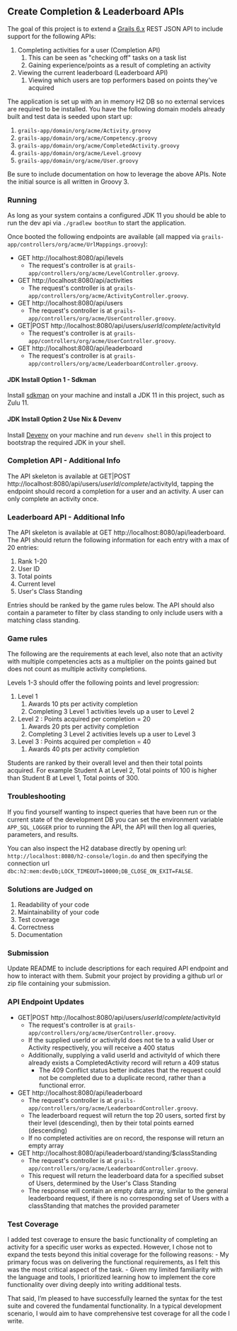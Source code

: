 ## Create Completion & Leaderboard APIs
The goal of this project is to extend a [Grails 6.x](https://docs.grails.org/6.1.x/guide/single.html) REST JSON API to include support for the following APIs:
1. Completing activities for a user (Completion API)
   1. This can be seen as "checking off" tasks on a task list
   2. Gaining experience/points as a result of completing an activity
1. Viewing the current leaderboard (Leaderboard API)
   1. Viewing which users are top performers based on points they've acquired

The application is set up with an in memory H2 DB so no external services are required to be installed. You have the following domain models already 
built and test data is seeded upon start up:
1. `grails-app/domain/org/acme/Activity.groovy`
1. `grails-app/domain/org/acme/Competency.groovy`
1. `grails-app/domain/org/acme/CompletedActivity.groovy`
1. `grails-app/domain/org/acme/Level.groovy`
1. `grails-app/domain/org/acme/User.groovy`

Be sure to include documentation on how to leverage the above APIs. Note the initial source is all written in Groovy 3.

### Running
As long as your system contains a configured JDK 11 you should be able to run the dev api via `./gradlew bootRun` to start the application. 

Once booted the following endpoints are available (all mapped via `grails-app/controllers/org/acme/UrlMappings.groovy`):
- GET http://localhost:8080/api/levels
  - The request's controller is at `grails-app/controllers/org/acme/LevelController.groovy`.
- GET http://localhost:8080/api/activities
   - The request's controller is at `grails-app/controllers/org/acme/ActivityController.groovy`.
- GET http://localhost:8080/api/users
   - The request's controller is at `grails-app/controllers/org/acme/UserController.groovy`.
- GET|POST http://localhost:8080/api/users/$userId/complete/$activityId
   - The request's controller is at `grails-app/controllers/org/acme/UserController.groovy`.
- GET http://localhost:8080/api/leaderboard
   - The request's controller is at `grails-app/controllers/org/acme/LeaderboardController.groovy`.

#### JDK Install Option 1 - Sdkman
Install [sdkman](https://sdkman.io/) on your machine and install a JDK 11 in this project, such as Zulu 11.

#### JDK Install Option 2 Use Nix & Devenv
Install [Devenv](https://devenv.sh/getting-started/) on your machine and run `devenv shell` in this project to bootstrap the required JDK in your shell.

### Completion API - Additional Info
The API skeleton is available at GET|POST http://localhost:8080/api/users/$userId/complete/$activityId, tapping the endpoint
should record a completion for a user and an activity. A user can only complete an activity once.

### Leaderboard API - Additional Info
The API skeleton is available at GET http://localhost:8080/api/leaderboard. The API should return the following information for each entry with a max of 20 entries:
1. Rank 1-20
1. User ID
1. Total points
1. Current level
1. User's Class Standing 

Entries should be ranked by the game rules below. The API should also contain a parameter to filter by class standing to only include users with a matching class standing.

### Game rules
The following are the requirements at each level, also note that an activity with multiple competencies acts as a multiplier on the points gained but does not count as multiple activity completions. 

Levels 1-3 should offer the following points and level progression:

1. Level 1
   1. Awards 10 pts per activity completion
   1. Completing 3 Level 1 activities levels up a user to Level 2
1. Level 2 : Points acquired per completion = 20
    1. Awards 20 pts per activity completion
    1. Completing 3 Level 2 activities levels up a user to Level 3
1. Level 3 : Points acquired per completion = 40
    1. Awards 40 pts per activity completion

Students are ranked by their overall level and then their total points acquired.
For example Student A at Level 2, Total points of 100 is higher than Student B at Level 1, Total points of 300.

### Troubleshooting
If you find yourself wanting to inspect queries that have been run or the current state of the development DB you can
set the environment variable `APP_SQL_LOGGER` prior to running the API, the API will then log all queries, parameters, and results.

You can also inspect the H2 database directly by opening url: `http://localhost:8080/h2-console/login.do` and then specifying
the connection url `dbc:h2:mem:devDb;LOCK_TIMEOUT=10000;DB_CLOSE_ON_EXIT=FALSE`.

### Solutions are Judged on
1. Readability of your code
1. Maintainability of your code
1. Test coverage
1. Correctness
1. Documentation

### Submission
Update README to include descriptions for each required API endpoint and how to interact with them. Submit your project by providing a github url or zip file containing your submission.

### API Endpoint Updates

- GET|POST http://localhost:8080/api/users/$userId/complete/$activityId
    - The request's controller is at `grails-app/controllers/org/acme/UserController.groovy`.
    - If the supplied userId or activityId does not tie to a valid User or Activity respectively, you will receive a 400 status
    - Additionally, supplying a valid userId and activityId of which there already exists a CompletedActivity record will return a 409 status
      - The 409 Conflict status better indicates that the request could not be completed due to a duplicate record, rather than a functional error.
- GET http://localhost:8080/api/leaderboard
    - The request's controller is at `grails-app/controllers/org/acme/LeaderboardController.groovy`.
    - The leaderboard request will return the top 20 users, sorted first by their level (descending), then by their total points earned (descending)
    - If no completed activities are on record, the response will return an empty array
- GET http://localhost:8080/api/leaderboard/standing/$classStanding
    - The request's controller is at `grails-app/controllers/org/acme/LeaderboardController.groovy`.
    - This request will return the leaderboard data for a specified subset of Users, determined by the User's Class Standing
    - The response will contain an empty data array, similar to the general leaderboard request, if there is no corresponding set of Users with a classStanding that matches the provided parameter

### Test Coverage

I added test coverage to ensure the basic functionality of completing an activity for a specific user works as expected. 
However, I chose not to expand the tests beyond this initial coverage for the following reasons:
    - My primary focus was on delivering the functional requirements, as I felt this was the most critical aspect of the task.
    - Given my limited familiarity with the language and tools, I prioritized learning how to implement the core functionality over diving deeply into writing additional tests.

That said, I’m pleased to have successfully learned the syntax for the test suite and covered the fundamental functionality. 
In a typical development scenario, I would aim to have comprehensive test coverage for all the code I write.
